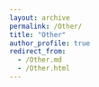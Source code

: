 ```yaml
---
layout: archive
permalink: /Other/
title: "Other"
author_profile: true
redirect_from: 
  - /Other.md
  - /Other.html
---
```

